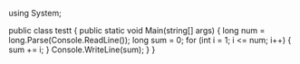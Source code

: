 using System;

public class testt
{
    public static void Main(string[] args)
    {
        long num = long.Parse(Console.ReadLine());
        long sum = 0;
        for (int i = 1; i <= num; i++)
        {
            sum += i;
        }
        Console.WriteLine(sum);
	}
}